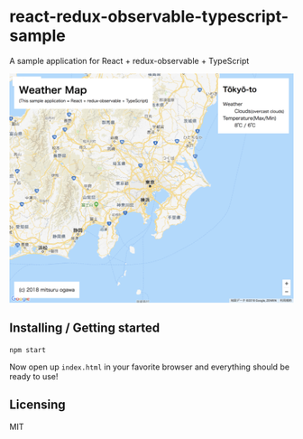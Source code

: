 # react-redux-observable-typescript-sample

A sample application for React + redux-observable + TypeScript

![image](./images/image01.png)

## Installing / Getting started
   
```
npm start 
```

Now open up `index.html` in your favorite browser and everything should be ready to use!
## Licensing

MIT
